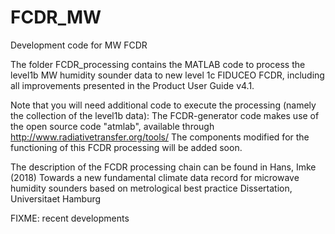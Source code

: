 # FCDR_MW
Development code for MW FCDR

The folder FCDR_processing contains the MATLAB code to process the level1b MW humidity sounder data to new level 1c FIDUCEO FCDR, including all improvements presented in the Product User Guide v4.1.

Note that you will need additional code to execute the processing (namely the collection of the level1b data):
The FCDR-generator code makes use of the open source code "atmlab", available through http://www.radiativetransfer.org/tools/
The components modified for the functioning of this FCDR processing will be added soon.

The description of the FCDR processing chain can be found in 
Hans, Imke (2018) Towards a new fundamental climate data record for microwave humidity sounders based on metrological best practice Dissertation, Universitaet Hamburg 

FIXME: recent developments

